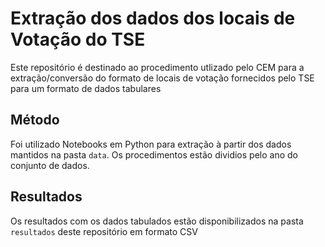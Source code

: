 # Extração dos dados dos locais de Votação do TSE  

Este repositório é destinado ao procedimento utlizado pelo CEM para a extração/conversão do formato de locais de votação fornecidos pelo TSE para um formato de dados tabulares

## Método

Foi utilizado Notebooks em Python para extração à partir dos dados mantidos na pasta `data`. Os procedimentos estão dividios pelo ano do conjunto de dados.

## Resultados

Os resultados com os dados tabulados estão disponibilizados na pasta `resultados` deste repositório em formato CSV
